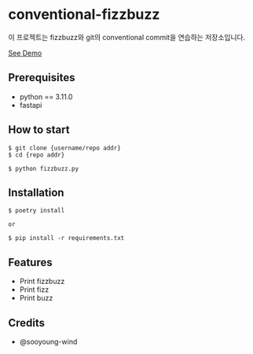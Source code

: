 # conventional-fizzbuzz
이 프로젝트는 fizzbuzz와 git의 conventional commit을 연습하는 저장소입니다.


[See Demo](https://www.google.com/)

## Prerequisites

- python == 3.11.0
- fastapi

## How to start

```shell
$ git clone {username/repo addr}
$ cd {repo addr}

$ python fizzbuzz.py
```

## Installation
```shell
$ poetry install

or

$ pip install -r requirements.txt
```

## Features

- Print fizzbuzz
- Print fizz
- Print buzz

## Credits

- @sooyoung-wind
